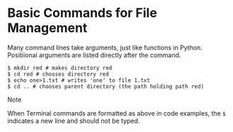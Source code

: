 # Basic Commands for File Management

Many command lines take arguments, just like functions in Python. Positiional arguments are listed directly after the command. 

```terminal
$ mkdir red # makes directory red
$ cd red # chooses directory red
$ echo one>1.txt # writes 'one' to file 1.txt
$ cd .. # chooses parent directory (the path holding path red)

```

> [!NOTE]
> When Terminal commands are formatted as above in code examples, the `$` indicates a new line and should not be typed. 
